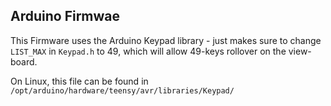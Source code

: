 ## Arduino Firmwae

This Firmware uses the Arduino Keypad library - just makes sure to change `LIST_MAX` in `Keypad.h` to 49, which will allow 49-keys rollover on the view-board.

On Linux, this file can be found in `/opt/arduino/hardware/teensy/avr/libraries/Keypad/`